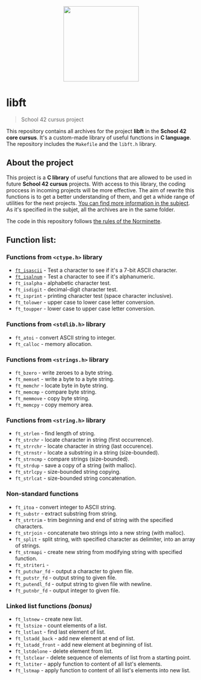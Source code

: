 <div id="header" align="center">
  <img src="https://media.giphy.com/media/ztl9x7JlhSlU4MWD6h/giphy.gif" width="200"/>
</div>

# libft
> School 42 cursus project

This repository contains all archives for the project __libft__ in the __School 42 core cursus__. It's a custom-made library of useful functions in __C language__. The repository includes the `Makefile` and the `libft.h` library.

## About the project 

This project is a __C library__ of useful functions that are allowed to be used in future __School 42 cursus__ projects. With access to this library, the coding proccess in incoming projects will be more effective. The aim of rewrite this functions is to get a better understanding of them, and get a whide range of utilities for the next projects. [You can find more information in the subject](https://github.com/PublioElio/School-42-libft/blob/main/libft_subject.pdf). As it's specified in the subjet, all the archives are in the same folder.

The code in this repository follows [the rules of the Norminette](https://github.com/PublioElio/School42-Piscina-agosto-2022/blob/main/norme.es.pdf).

## Function list:

### Functions from `<ctype.h>` library
* [`ft_isascii`](https://github.com/PublioElio/School-42-libft/blob/main/ft_isascii.c) - Test a character to see if it's a 7-bit ASCII character.
* [`ft_isalnum`](https://github.com/PublioElio/School-42-libft/blob/main/ft_isalnum.c) - Test a character to see if it's alphanumeric.
* `ft_isalpha` - alphabetic character test.
* `ft_isdigit` - decimal-digit character test.
* `ft_isprint` - printing character test (space character inclusive).
* `ft_tolower` - upper case to lower case letter conversion.
* `ft_toupper` - lower case to upper case letter conversion.

### Functions from `<stdlib.h>` library
* `ft_atoi` - convert ASCII string to integer.
* `ft_calloc` - memory allocation.

### Functions from `<strings.h>` library
* `ft_bzero` - write zeroes to a byte string.
* `ft_memset` - write a byte to a byte string.
* `ft_memchr` - locate byte in byte string.
* `ft_memcmp` - compare byte string.
* `ft_memmove` - copy byte string.
* `ft_memcpy` - copy memory area.

### Functions from `<string.h>` library
* `ft_strlen` - find length of string.
* `ft_strchr` - locate character in string (first occurrence).
* `ft_strrchr` - locate character in string (last occurence).
* `ft_strnstr` - locate a substring in a string (size-bounded).
* `ft_strncmp` - compare strings (size-bounded).
* `ft_strdup` - save a copy of a string (with malloc).
* `ft_strlcpy` - size-bounded string copying.
* `ft_strlcat` - size-bounded string concatenation.

### Non-standard functions
* `ft_itoa` - convert integer to ASCII string.
* `ft_substr` - extract substring from string.
* `ft_strtrim` - trim beginning and end of string with the specified characters.
* `ft_strjoin` - concatenate two strings into a new string (with malloc).
* `ft_split` - split string, with specified character as delimiter, into an array of strings.
* `ft_strmapi` - create new string from modifying string with specified function.
* `ft_striteri` -
* `ft_putchar_fd` - output a character to given file.
* `ft_putstr_fd` - output string to given file.
* `ft_putendl_fd` - output string to given file with newline.
* `ft_putnbr_fd` - output integer to given file.

### Linked list functions *(bonus)*
* `ft_lstnew` - create new list.
* `ft_lstsize` - count elements of a list.
* `ft_lstlast` - find last element of list.
* `ft_lstadd_back` - add new element at end of list.
* `ft_lstadd_front` - add new element at beginning of list.
* `ft_lstdelone` - delete element from list.
* `ft_lstclear` - delete sequence of elements of list from a starting point.
* `ft_lstiter` - apply function to content of all list's elements.
* `ft_lstmap` - apply function to content of all list's elements into new list.

